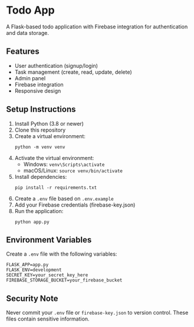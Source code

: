 # Todo App

A Flask-based todo application with Firebase integration for authentication and data storage.

## Features
- User authentication (signup/login)
- Task management (create, read, update, delete)
- Admin panel
- Firebase integration
- Responsive design

## Setup Instructions

1. Install Python (3.8 or newer)
2. Clone this repository
3. Create a virtual environment:
   ```
   python -m venv venv
   ```
4. Activate the virtual environment:
   - Windows: `venv\Scripts\activate`
   - macOS/Linux: `source venv/bin/activate`
5. Install dependencies:
   ```
   pip install -r requirements.txt
   ```
6. Create a `.env` file based on `.env.example`
7. Add your Firebase credentials (firebase-key.json)
8. Run the application:
   ```
   python app.py
   ```

## Environment Variables
Create a `.env` file with the following variables:
```
FLASK_APP=app.py
FLASK_ENV=development
SECRET_KEY=your_secret_key_here
FIREBASE_STORAGE_BUCKET=your_firebase_bucket
```

## Security Note
Never commit your `.env` file or `firebase-key.json` to version control. These files contain sensitive information. 